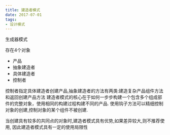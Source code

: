 ```yaml
---
title: 建造者模式
date: 2017-07-01
tags:
- 设计模式
---
```


生成器模式

存在4个对象

* 产品
* 抽象建造者
* 具体建造者
* 控制者


控制者指定具体建造者创建产品,抽象建造者的方法有两类:建造复杂产品组件方法和返回创建产品方法
建造者模式的核心在于如何一步步构建一个包含多个组成部件的完整对象，使用相同的构建过程构建不同的产品.
使用钩子方法可以精细控制对象的创建,控制对象的某个组件不被创建.

当创建具有较多的共同点的对象时,建造者模式具有优势,如果差异较大,则不推荐使用,
因此建造者模式具有一定的使用局限性